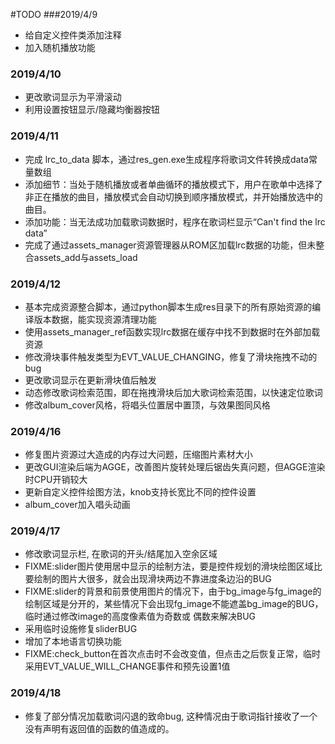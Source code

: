 #TODO
###2019/4/9
+ 给自定义控件类添加注释
+ 加入随机播放功能

### 2019/4/10

+ 更改歌词显示为平滑滚动
+ 利用设置按钮显示/隐藏均衡器按钮

### 2019/4/11

+ 完成 lrc_to_data 脚本，通过res_gen.exe生成程序将歌词文件转换成data常量数组
+ 添加细节：当处于随机播放或者单曲循环的播放模式下，用户在歌单中选择了非正在播放的曲目，播放模式会自动切换到顺序播放模式，并开始播放选中的曲目。
+ 添加功能：当无法成功加载歌词数据时，程序在歌词栏显示“Can't find the lrc data”
+ 完成了通过assets_manager资源管理器从ROM区加载lrc数据的功能，但未整合assets_add与assets_load

### 2019/4/12

+ 基本完成资源整合脚本，通过python脚本生成res目录下的所有原始资源的编译版本数据，能实现资源清理功能
+ 使用assets_manager_ref函数实现lrc数据在缓存中找不到数据时在外部加载资源
+ 修改滑块事件触发类型为EVT_VALUE_CHANGING，修复了滑块拖拽不动的bug
+ 更改歌词显示在更新滑块值后触发
+ 动态修改歌词检索范围，即在拖拽滑块后加大歌词检索范围，以快速定位歌词
+ 修改album_cover风格，将唱头位置居中置顶，与效果图同风格

### 2019/4/16

+ 修复图片资源过大造成的内存过大问题，压缩图片素材大小
+ 更改GUI渲染后端为AGGE，改善图片旋转处理后锯齿失真问题，但AGGE渲染时CPU开销较大
+ 更新自定义控件绘图方法，knob支持长宽比不同的控件设置
+ album_cover加入唱头动画

### 2019/4/17

+ 修改歌词显示栏, 在歌词的开头/结尾加入空余区域
+ FIXME:slider图片使用居中显示的绘制方法，要是控件规划的滑块绘图区域比要绘制的图片大很多，就会出现滑块两边不靠进度条边沿的BUG
+ FIXME:slider的背景和前景使用图片的情况下，由于bg_image与fg_image的绘制区域是分开的，某些情况下会出现fg_image不能遮盖bg_image的BUG，临时通过修改image的高度像素值为奇数或   偶数来解决BUG
+ 采用临时设施修复sliderBUG
+ 增加了本地语言切换功能
+ FIXME:check_button在首次点击时不会改变值，但点击之后恢复正常，临时采用EVT_VALUE_WILL_CHANGE事件和预先设置1值

### 2019/4/18
+ 修复了部分情况加载歌词闪退的致命bug, 这种情况由于歌词指针接收了一个没有声明有返回值的函数的值造成的。
